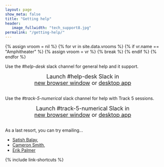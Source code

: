 ```yaml
---
layout: page
show_meta: false
title: "Getting help"
header:
   image_fullwidth: "tech_support8.jpg"
permalink: "/getting-help/"
---
```

{% assign vroom = nil %}
{% for vr in site.data.vrooms %}
  {% if vr.name == "Amphitheater" %}
    {% assign vroom = vr %}
    {% break %}
  {% endif %}
{% endfor %}

Use the *#help-desk* slack channel for general help and it support.

<center style="font-size:18px">Launch #help-desk Slack in<br><a href="https://app.slack.com/client/TMW2FLNCQ/C029TG2QCM8" onclick="window.open(this.href,'newwindow','width=600,height=900'); return false;">new browser window</a> or <a href="slack://channel?team=MW2FLNCQ&id=029TG2QCM8">desktop app</a></center>
<br>

Use the *#track-5-numerical* slack channel for help with Track 5 sessions.

<center style="font-size:18px">Launch #track-5-numerical Slack in<br><a href="{{vroom.slackweb}}" onclick="window.open(this.href,'newwindow','width=600,height=900'); return false;">new browser window</a> or <a href="{{vroom.slackapp}}">desktop app</a></center>
<br>

As a last resort, you can try emailing...

* [Satish Balay](<mailto:balay@mcs.anl.gov>),
* [Cameron Smith](mailto:smithc11@rpi.edu),
* [Erik Palmer](<mailto:eplamer@lbl.gov>)

{% include link-shortcuts %}
